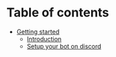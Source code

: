 # Table of contents

* [Getting started](README.md)
  * [Introduction](getting-started/introduction.md)
  * [Setup your bot on discord](getting-started/setup-your-bot-on-discord.md)
